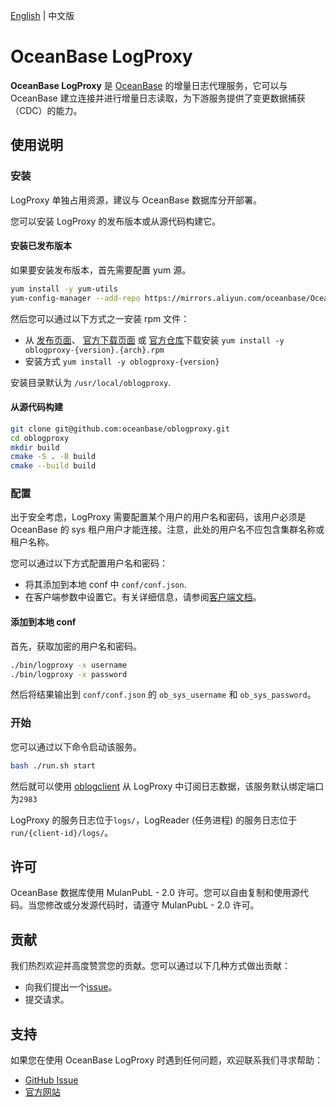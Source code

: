 [English](README.md) | 中文版

# OceanBase LogProxy

**OceanBase LogProxy** 是 [OceanBase](https://github.com/oceanbase/oceanbase) 的增量日志代理服务，它可以与 OceanBase 建立连接并进行增量日志读取，为下游服务提供了变更数据捕获（CDC）的能力。

## 使用说明
### 安装

LogProxy 单独占用资源，建议与 OceanBase 数据库分开部署。

您可以安装 LogProxy 的发布版本或从源代码构建它。

#### 安装已发布版本

如果要安装发布版本，首先需要配置 yum 源。

```bash
yum install -y yum-utils
yum-config-manager --add-repo https://mirrors.aliyun.com/oceanbase/OceanBase.repo
```

然后您可以通过以下方式之一安装 rpm 文件：

+ 从 [发布页面](https://github.com/oceanbase/oblogproxy/releases)、 [官方下载页面](https://open.oceanbase.com/softwareCenter/community) 或 [官方仓库](https://mirrors.aliyun.com/oceanbase/community/stable/el/)下载安装
`yum install -y oblogproxy-{version}.{arch}.rpm`
+ 安装方式 `yum install -y oblogproxy-{version}`

安装目录默认为 `/usr/local/oblogproxy`.

#### 从源代码构建

```bash
git clone git@github.com:oceanbase/oblogproxy.git
cd oblogproxy
mkdir build
cmake -S . -B build
cmake --build build
```

### 配置

出于安全考虑，LogProxy 需要配置某个用户的用户名和密码，该用户必须是 OceanBase 的 sys 租户用户才能连接。注意，此处的用户名不应包含集群名称或租户名称。

您可以通过以下方式配置用户名和密码：

- 将其添加到本地 conf 中 `conf/conf.json`.
- 在客户端参数中设置它。有关详细信息，请参阅[客户端文档](https://github.com/oceanbase/oblogclient/blob/master/docs/quickstart/logproxy-client-tutorial.md)。

#### 添加到本地 conf

首先，获取加密的用户名和密码。

```bash
./bin/logproxy -x username
./bin/logproxy -x password
```

然后将结果输出到 `conf/conf.json` 的 `ob_sys_username` 和 `ob_sys_password`。

### 开始

您可以通过以下命令启动该服务。

```bash
bash ./run.sh start
```

然后就可以使用 [oblogclient](https://github.com/oceanbase/oblogclient) 从 LogProxy 中订阅日志数据，该服务默认绑定端口为`2983`

LogProxy 的服务日志位于`logs/`，LogReader (任务进程) 的服务日志位于`run/{client-id}/logs/`。

## 许可

OceanBase 数据库使用 MulanPubL - 2.0 许可。您可以自由复制和使用源代码。当您修改或分发源代码时，请遵守 MulanPubL - 2.0 许可。

## 贡献

我们热烈欢迎并高度赞赏您的贡献。您可以通过以下几种方式做出贡献：

- 向我们提出一个[issue](https://github.com/oceanbase/oblogproxy/issues)。
- 提交请求。

## 支持

如果您在使用 OceanBase LogProxy 时遇到任何问题，欢迎联系我们寻求帮助：

- [GitHub Issue](https://github.com/oceanbase/oblogproxy/issues)
- [官方网站](https://open.oceanbase.com/)
